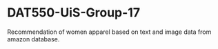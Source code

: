# DAT550-UiS-Group-17
Recommendation of women apparel based on text and image data from amazon database.
